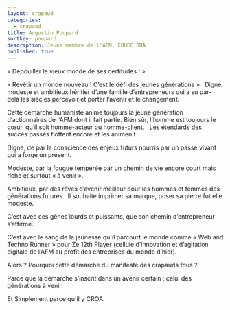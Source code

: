 ```yaml
---
layout: crapaud
categories:
  - crapaud
title: Augustin Poupard
sortkey: poupard
description: Jeune membre de l’AFM, EDHEC BBA
published: true
---
```


« Dépouiller le vieux monde de ses certitudes ! »

« Revêtir un monde nouveau ! C’est le défi des jeunes générations »
 
Digne, modeste et ambitieux héritier d’une famille d’entrepreneurs qui a su par-delà les siècles percevoir et porter l’avenir et le changement. 

Cette démarche humaniste anime toujours la jeune génération d’actionnaires de l’AFM dont il fait partie. Bien sûr, l’homme est toujours le cœur, qu’il soit homme-acteur ou homme-client.
 
Les étendards des succès passés flottent encore et les animen.t

Digne, de par la conscience des enjeux futurs nourris par un passé vivant qui a forgé un présent.

Modeste, par la fougue tempérée par un chemin de vie encore court mais riche et surtout « à venir ».

Ambitieux, par des rêves d’avenir meilleur pour les hommes et femmes des générations futures.  Il souhaite imprimer sa marque, poser sa pierre fut elle modeste.

C’est avec ces gènes lourds et puissants, que son chemin d’entrepreneur s’affirme.

C’est avec le sang de la jeunesse qu'il parcourt le monde comme « Web and Techno Runner » pour Ze 12th Player (cellule d’innovation et d’agitation digitale de l’AFM au profit des entreprises du monde d’hier).

Alors ? Pourquoi cette démarche du manifeste des crapauds fous ?

Parce que la démarche s’inscrit dans un avenir certain : celui des générations à venir.

Et Simplement parce qu'il y CROA.
